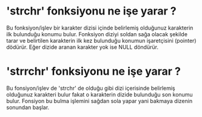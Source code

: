 # 'strchr' fonksiyonu ne işe yarar ?
Bu fonksiyon/işlev bir karakter dizisi içinde belirlemiş olduğunuz karakterin ilk bulunduğu konumu bulur. Fonksiyon diziyi soldan sağa olacak şekilde tarar ve belirtilen karakterin ilk kez bulunduğu konumun işaretçisini (pointer) dödürür. Eğer dizide aranan karakter yok ise NULL döndürür.



# 'strrchr' fonksiyonu ne işe yarar ?
Bu fonsiyon/işlev de 'strchr' de olduğu gibi dizi içerisinde belirlemiş olduğunuz karakteri bulur fakat o karakterin dizide bulunduğu son konumu bulur. Fonsiyon bu bulma işlemini sağdan sola yapar yani bakmaya dizenin sonundan başlar.


